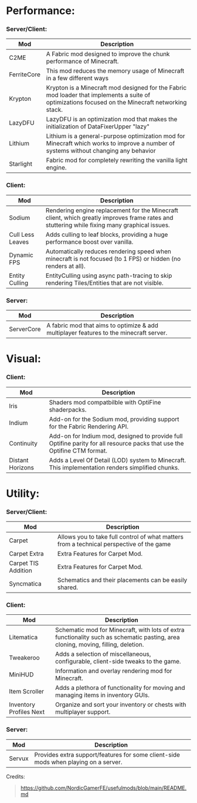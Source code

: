 # Performance:

### Server/Client:
| Mod         | Description                                                                                                                                         |
|-------------|-----------------------------------------------------------------------------------------------------------------------------------------------------|
| C2ME        | A Fabric mod designed to improve the chunk performance of Minecraft.                                                                                |
| FerriteCore | This mod reduces the memory usage of Minecraft in a few different ways                                                                              |
| Krypton     | Krypton is a Minecraft mod designed for the Fabric mod loader that  implements a suite of optimizations focused on the Minecraft networking  stack. |
| LazyDFU     | LazyDFU is an optimization mod that makes the initialization of DataFixerUpper "lazy"                                                               |
| Lithium     | Lithium is a general-purpose optimization mod for Minecraft which works  to improve a number of systems without changing any behavior               |
| Starlight   | Fabric mod for completely rewriting the vanilla light engine.                                                                                       |

### Client:
| Mod              | Description                                                                                                                                   |
|------------------|-----------------------------------------------------------------------------------------------------------------------------------------------|
| Sodium           | Rendering engine replacement for the Minecraft client, which greatly  improves frame rates and stuttering while fixing many graphical issues. |
| Cull Less Leaves | Adds culling to leaf blocks, providing a huge performance boost over vanilla.                                                                 |
| Dynamic FPS      | Automatically reduces rendering speed when minecraft is not focused (to 1 FPS) or hidden (no renders at all).                                 |
| Entity Culling   | EntityCulling using async path-tracing to skip rendering Tiles/Entities that are not visible.                                                 |

### Server:
| Mod        | Description                                                                            |
|------------|----------------------------------------------------------------------------------------|
| ServerCore | A fabric mod that aims to optimize & add multiplayer features to the minecraft server. |       |                                                                                        |

# Visual:

### Client:
| Mod              | Description                                                                                                              |
|------------------|--------------------------------------------------------------------------------------------------------------------------|
| Iris             | Shaders mod compatbilble with OptiFine shaderpacks.                                                                      |
| Indium           | Add-on for the Sodium mod, providing support for the Fabric Rendering API.                                               |
| Continuity       | Add-on for Indium mod, designed to provide full Optifine parity for all resource packs that use the Optifine CTM format. |
| Distant Horizons | Adds a Level Of Detail (LOD) system to Minecraft. This implementation renders simplified chunks.                         |

# Utility:

### Server/Client:
| Mod                 | Description                                                                              |
|---------------------|------------------------------------------------------------------------------------------|
| Carpet              | Allows you to take full control of what matters from a technical perspective of the game |
| Carpet Extra        | Extra Features for Carpet Mod.                                                           |
| Carpet TIS Addition | Extra Features for Carpet Mod.                                                           |
| Syncmatica          | Schematics and their placements can be easily shared.                                    |

### Client:
| Mod                     | Description                                                                                                                       |
|-------------------------|-----------------------------------------------------------------------------------------------------------------------------------|
| Litematica              | Schematic mod for Minecraft, with lots of extra functionality such as schematic pasting, area cloning, moving, filling, deletion. |
| Tweakeroo               | Adds a selection of miscellaneous, configurable, client-side tweaks to the game.                                                  |
| MiniHUD                 | Information and overlay rendering mod for Minecraft.                                                                              |
| Item Scroller           | Adds a plethora of functionality for moving and managing items in inventory GUIs.                                                 |
| Inventory Profiles Next | Organize and sort your inventory or chests with multiplayer support.                                                              |

### Server:
| Mod    | Description                                                                         |
|--------|-------------------------------------------------------------------------------------|
| Servux | Provides extra support/features for some client-side mods when playing on a server. |

Credits:

> https://github.com/NordicGamerFE/usefulmods/blob/main/README.md
